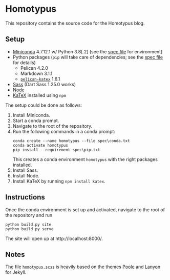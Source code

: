 # Homotypus
This repository contains the source code for the Homotypus blog.

## Setup
* [Miniconda][miniconda] 4.7.12.1 w/ Python 3.8\[.2\] (see the
  [spec file][conda] for environment)
* Python packages (`pip` will take care of dependencies; see the
  [spec file][pip] for details)
  * Pelican 4.2.0
  * Markdown 3.1.1
  * [`pelican-katex`][pelican-katex] 1.6.1
* [Sass][sass] (Dart Sass 1.25.0 works)
* [Node][node]
* [KaTeX][katex] installed using `npm`

The setup could be done as follows:
1. Install Miniconda.
2. Start a conda prompt.
3. Navigate to the root of the repository.
4. Run the following commands in a conda prompt:
   ```
   conda create --name homotypus --file spec\conda.txt
   conda activate homotypus
   pip install --requirement spec\pip.txt
   ```
   This creates a conda environment `homotypus` with the right packages
   installed.
5. Install Sass.
6. Install Node.
7. Install KaTeX by running `npm install katex`.

[miniconda]: https://docs.conda.io/en/latest/miniconda.html
    "Download page for Miniconda"
[conda]: spec/conda.txt
[pip]: spec/pip.txt
[sass]: https://sass-lang.com/install
    "Download page for Sass"
[node]: https://nodejs.org/
    "Download page for Node"
[katex]: https://katex.org/docs/node.html
    "Installation instructions for KaTeX"
[pelican-katex]: https://github.com/cqql/pelican-katex
    "Home page for pelican-katex"

## Instructions
Once the conda environment is set up and activated, navigate to the root of the
repository and run
```
python build.py site
python build.py serve
```

The site will open up at http://localhost:8000/.

## Notes
The file [`homotypus.scss`][scss] is heavily based on the themes [Poole][poole]
and [Lanyon][lanyon] for Jekyll.

[scss]: extra/homotypus.scss
[poole]: https://github.com/poole/poole
    "The Poole GitHub repository"
[lanyon]: https://github.com/poole/lanyon
    "The Lanyon GitHub repository"
